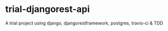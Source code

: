 # trial-djangorest-api
A trial project using django, djangorestframework, postgres, travis-ci &amp; TDD
